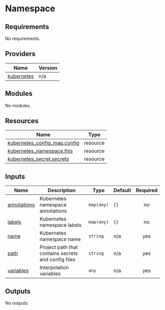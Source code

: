 # Namespace

## Requirements

No requirements.

## Providers

| Name | Version |
|------|---------|
| <a name="provider_kubernetes"></a> [kubernetes](#provider\_kubernetes) | n/a |

## Modules

No modules.

## Resources

| Name | Type |
|------|------|
| [kubernetes_config_map.config](https://registry.terraform.io/providers/hashicorp/kubernetes/latest/docs/resources/config_map) | resource |
| [kubernetes_namespace.this](https://registry.terraform.io/providers/hashicorp/kubernetes/latest/docs/resources/namespace) | resource |
| [kubernetes_secret.secrets](https://registry.terraform.io/providers/hashicorp/kubernetes/latest/docs/resources/secret) | resource |

## Inputs

| Name | Description | Type | Default | Required |
|------|-------------|------|---------|:--------:|
| <a name="input_annotations"></a> [annotations](#input\_annotations) | Kubernetes namespace annotations | `map(any)` | `{}` | no |
| <a name="input_labels"></a> [labels](#input\_labels) | Kubernetes namespace labels | `map(any)` | `{}` | no |
| <a name="input_name"></a> [name](#input\_name) | Kubernetes namespace name | `string` | n/a | yes |
| <a name="input_path"></a> [path](#input\_path) | Project path that contains secrets and config files | `string` | n/a | yes |
| <a name="input_variables"></a> [variables](#input\_variables) | Interpolation variables | `any` | n/a | yes |

## Outputs

No outputs.
